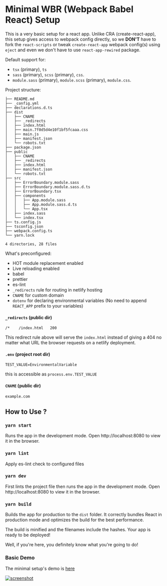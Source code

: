 <!--
Author: chankruze (chankruze@geekofia.in)
Created: Tue Nov 24 2020 10:53:42 GMT+0530 (India Standard Time)

Copyright (c) Geekofia 2020 and beyond
-->

# Minimal WBR (Webpack Babel React) Setup

This is a very basic setup for a react app. Unlike CRA (create-react-app), this setup gives access to webpack config directly, so we **DON'T** have to fork the `react-scripts` or tweak `create-react-app` webpack config(s) using `eject` and even we don't have to use `react-app-rewired` package.

Default support for:

- `tsx` (primary), `ts`
- `sass` (primary), `scss` (primary), `css`.
- `module.sass` (primary), `module.scss` (primary), `module.css`.

Project structure:

```
├── README.md
├── _config.yml
├── declarations.d.ts
├── dist
│   ├── CNAME
│   ├── _redirects
│   ├── index.html
│   ├── main.7f0d5d4e10f1bf5fcaaa.css
│   ├── main.js
│   ├── manifest.json
│   └── robots.txt
├── package.json
├── public
│   ├── CNAME
│   ├── _redirects
│   ├── index.html
│   ├── manifest.json
│   └── robots.txt
├── src
│   ├── ErrorBoundary.module.sass
│   ├── ErrorBoundary.module.sass.d.ts
│   ├── ErrorBoundary.tsx
│   ├── components
│   │   ├── App.module.sass
│   │   ├── App.module.sass.d.ts
│   │   └── App.tsx
│   ├── index.sass
│   └── index.tsx
├── ts.config.js
├── tsconfig.json
├── webpack.config.ts
└── yarn.lock

4 directories, 28 files
```

What's preconfigured:

- HOT module replacement enabled
- Live reloading enabled
- babel
- prettier
- es-lint
- `_redirects` rule for routing in netlify hosting
- `CNAME` for custom domain
- `dotenv` for declaring environmental variables (No need to append `REACT_APP` prefix to your variables)

#### `_redirects` (public dir)

```
/*    /index.html   200
```

This redirect rule above will serve the `index.html` instead of giving a 404 no matter what URL the browser requests on a netlify deployment.

#### `.env` (project root dir)

```
TEST_VALUE=EnvironmentalVariable
```

this is accessible as `process.env.TEST_VALUE`

#### `CNAME` (public dir)

```
example.com
```

## How to Use ?

### `yarn start`

Runs the app in the development mode.
Open http://localhost:8080 to view it in the browser.

### `yarn lint`

Apply es-lint check to configured files

### `yarn dev`

First lints the project file then runs the app in the development mode.
Open http://localhost:8080 to view it in the browser.

### `yarn build`

Builds the app for production to the `dist` folder.
It correctly bundles React in production mode and optimizes the build for the best performance.

The build is minified and the filenames include the hashes.
Your app is ready to be deployed!

Well, if you're here, you definitely know what you're going to do!

### Basic Demo

The minimal setup's demo is [here](https://mwbr.netlify.app/)

[![screenshot](https://res.cloudinary.com/chankruze/image/upload/v1606197207/github/Chankruze-s-Minimal-WBR-Setup.png)](https://mwbr.netlify.app/)
